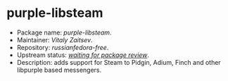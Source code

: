 purple-libsteam
================

 * Package name:		*purple-libsteam*.
 * Maintainer:			*Vitaly Zaitsev*.
 * Repository:			*russianfedora-free*.
 * Upstream status:		[*waiting for package review*](https://bugzilla.redhat.com/show_bug.cgi?id=1297854).
 * Description:			adds support for Steam to Pidgin, Adium, Finch and other libpurple based messengers.
 
